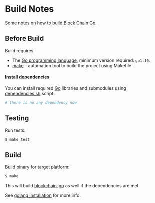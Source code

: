 Build Notes
===========
Some notes on how to build [Block Chain Go](https://github.com/YuriyLisovskiy/blockchain-go).

Before Build
---------------------
Build requires:
* The [Go programming language](https://golang.org), minimum version required: `go1.10`.
* [make](https://www.gnu.org/software/make/manual/make.html) - automation tool to build the project using Makefile.

#### Install dependencies
You can install required [Go](https://golang.org) libraries and submodules using [dependencies.sh](../dependencies.sh) script:
```bash
# there is no any dependency now
```

Testing
---------------------
Run tests:
```bash
$ make test
```

Build
---------------------
Build binary for target platform:
```bash
$ make
```

This will build [blockchain-go](https://github.com/YuriyLisovskiy/blockchain-go) as well if the dependencies are met.

See [golang installation](https://golang.org/doc/install) for more info.
